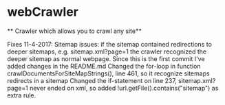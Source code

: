 # webCrawler

** Crawler which allows you to crawl any site**

Fixes 11-4-2017: 
  Sitemap issues:
     if the sitemap contained redirections to deeper sitemaps, e.g. sitemap.xml?page=1 the crawler recognized the deeper sitemap as normal
     webpage. Since this is the first commit I've added changes in the README.md
     Changed the for-loop in function crawlDocumentsForSiteMapStrings(), line 461, so it recognize sitemaps redirects in a sitemap
     Changed the if-statement on line 237, sitemap.xml?page=1 never ended on xml, so added !url.getFile().contains("sitemap") as extra 
     rule.
